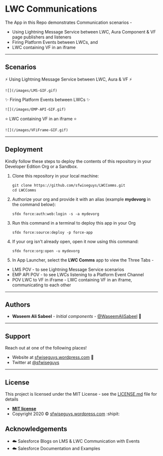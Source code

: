 # LWC Communications
The App in this Repo demonstrates Communication scenarios  - 
* Using Lightning Message Service between LWC, Aura Component & VF page publishers and listeners
* Firing Platform Events between LWCs, and
* LWC containing VF in an iframe

---

## Scenarios

:zap: Using Lightning Message Service between LWC, Aura & VF :zap:

    ![](/images/LMS-GIF.gif)

:sparkles: Firing Platform Events between LWCs :sparkles:

    ![](/images/EMP-API-GIF.gif)

:star: LWC containing VF in an iframe :star:

    ![](/images/VFiFrame-GIF.gif)

---

## Deployment
Kindly follow these steps to deploy the contents of this repository in your Developer Edition Org or a Sandbox.

1. Clone this repository in your local machine:

    ```
    git clone https://github.com/sfwiseguys/LWCComms.git
    cd LWCComms
    ```

1. Authorize your org and provide it with an alias (example **mydevorg** in the command below):

    ```
    sfdx force:auth:web:login -s -a mydevorg
    ```

1. Run this command in a terminal to deploy this app in your Org

    ```
    sfdx force:source:deploy -p force-app
    ```

1. If your org isn't already open, open it now using this command:

    ```
    sfdx force:org:open -u mydevorg
    ```

1. In App Launcher, select the **LWC Comms** app to view the Three Tabs - 

* LMS POV - to see Lightning Message Service scenarios
* EMP API POV - to see LWCs listening to a Platform Event Channel
* POV LWC to VF in iFrame - LWC containing VF in an iframe, communicating to each other

---

## Authors

* **Waseem Ali Sabeel** - *Initial components* - [@WaseemAliSabeel](https://github.com/WaseemAliSabeel) :cowboy_hat_face:

---

## Support

Reach out at one of the following places!

- Website at [sfwiseguys.wordpress.com](https://sfwiseguys.wordpress.com) :tophat:
- Twitter at [@sfwiseguys](https://twitter.com/sfwiseguys)

---

## License

This project is licensed under the MIT License - see the [LICENSE.md](LICENSE.md) file for details

- **[MIT license](http://opensource.org/licenses/mit-license.php)**
- Copyright 2020 :copyright:  [sfwiseguys.wordpress.com](https://sfwiseguys.wordpress.com) :shipit:

## Acknowledgements

* :cloud: Salesforce Blogs on LMS & LWC Communication with Events
* :cloud: Salesforce Documentation and Examples
